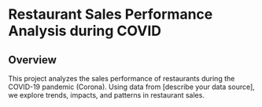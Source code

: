 # Restaurant Sales Performance Analysis during COVID

## Overview
This project analyzes the sales performance of restaurants during the COVID-19 pandemic (Corona). Using data from [describe your data source], we explore trends, impacts, and patterns in restaurant sales.
